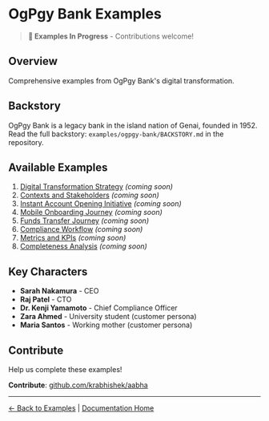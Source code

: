 # OgPgy Bank Examples

> **📝 Examples In Progress** - Contributions welcome!

## Overview

Comprehensive examples from OgPgy Bank's digital transformation.

## Backstory

OgPgy Bank is a legacy bank in the island nation of Genai, founded in 1952. Read the full backstory: `examples/ogpgy-bank/BACKSTORY.md` in the repository.

## Available Examples

1. [Digital Transformation Strategy](./digital-transformation-strategy.md) _(coming soon)_
2. [Contexts and Stakeholders](./contexts-and-stakeholders.md) _(coming soon)_
3. [Instant Account Opening Initiative](./instant-account-opening.md) _(coming soon)_
4. [Mobile Onboarding Journey](./mobile-onboarding-journey.md) _(coming soon)_
5. [Funds Transfer Journey](./funds-transfer-journey.md) _(coming soon)_
6. [Compliance Workflow](./compliance-workflow.md) _(coming soon)_
7. [Metrics and KPIs](./metrics-and-kpis.md) _(coming soon)_
8. [Completeness Analysis](./completeness-analysis.md) _(coming soon)_

## Key Characters

- **Sarah Nakamura** - CEO
- **Raj Patel** - CTO
- **Dr. Kenji Yamamoto** - Chief Compliance Officer
- **Zara Ahmed** - University student (customer persona)
- **Maria Santos** - Working mother (customer persona)

## Contribute

Help us complete these examples!

**Contribute**: [github.com/krabhishek/aabha](https://github.com/krabhishek/aabha)

---

[← Back to Examples](../README.md) | [Documentation Home](../../README.md)
